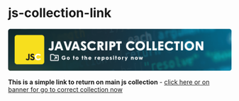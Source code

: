 # js-collection-link

<a href="https://github.com/js-collection" target="_blank">
  <img src="https://raw.githubusercontent.com/js-collection/.github/main/banner.jscollection.folder.webp" alt="node js scripts collection">
</a>

<b>This is a simple link to return on main js collection</b> - [click here or on banner for go to correct collection now](https://github.com/js-collection)
